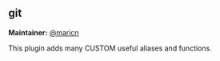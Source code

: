 ## git

**Maintainer:** [@maricn](https://github.com/maricn)

This plugin adds many CUSTOM useful aliases and functions.
